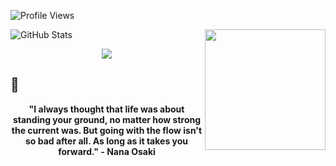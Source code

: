 
![Profile Views](https://komarev.com/ghpvc/?username=cherrytamagochi&color=blueviolet)

<img align="right" height="193" weidth="200" src="https://i.pinimg.com/originals/93/91/cd/9391cdafe739ae11eeb04b904835e643.gif">

<div align='justify'>

![GitHub Stats](https://github-readme-stats.vercel.app/api?username=cherrytamagochi&theme=transparent&bg_color=CBC3E3&border_color=5D3FD3&show_icons=true&icon_color=702963&title_color=301934&text_color=301934)
</div>

<p align="center">
  <a href="https://skillicons.dev">
    <img src="https://skillicons.dev/icons?i=aws,grafana,prometheus,vscode,git,github,notion,windows" />
  </a>
</p>

## 🔮

<div align='center'>
    <b>"I always thought that life was about standing your ground, no matter how strong the current was. But going with the flow isn't so bad after all. As long as it takes you forward." - Nana Osaki<b>
</div><br>
